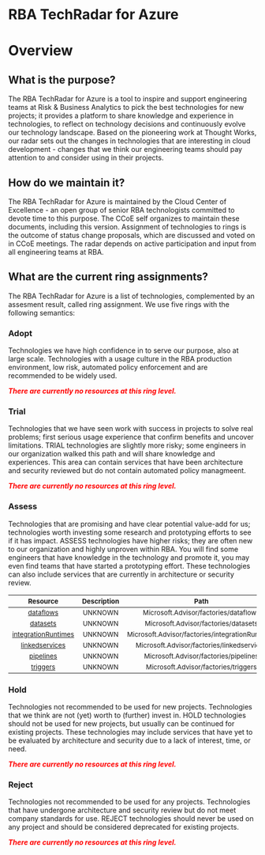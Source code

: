 
RBA TechRadar for Azure
=======================

# Overview

## What is the purpose?


The RBA TechRadar for Azure is a tool to inspire and support engineering teams at Risk & Business Analytics to pick the best technologies for new projects; it provides a platform to share knowledge and experience in technologies, to reflect on technology decisions and continuously evolve our technology landscape.  Based on the pioneering work at Thought Works, our radar sets out the changes in technologies that are interesting in cloud development - changes that we think our engineering teams should pay attention to and consider using in their projects.
## How do we maintain it?


The RBA TechRadar for Azure is maintained by the Cloud Center of Excellence - an open group of senior RBA technologists committed to devote time to this purpose.  The CCoE self organizes to maintain these documents, including this version.  Assignment of technologies to rings is the outcome of status change proposals, which are discussed and voted on in CCoE meetings.  The radar depends on active participation and input from all engineering teams at RBA.
## What are the current ring assignments?


The RBA TechRadar for Azure is a list of technologies, complemented by an assesment result, called ring assignment.  We use five rings with the following semantics:
### Adopt


Technologies we have high confidence in to serve our purpose, also at large scale.  Technologies with a usage culture in the RBA production environment, low risk, automated policy enforcement and are recommended to be widely used.  
  
***<font color="red"> There are currently no resources at this ring level. </font>***
### Trial


Technologies that we have seen work with success in projects to solve real problems;  first serious usage experience that confirm benefits and uncover limitations.  TRIAL technologies are slightly more risky; some engineers in our organization walked this path and will share knowledge and experiences.  This area can contain services that have been architecture and security reviewed but do not contain automated policy managmeent.  
  
***<font color="red"> There are currently no resources at this ring level. </font>***
### Assess


Technologies that are promising and have clear potential value-add for us; technologies worth investing some research and prototyping efforts to see if it has impact.  ASSESS technologies have higher risks;  they are often new to our organization and highly unproven within RBA.  You will find some engineers that have knowledge in the technology and promote it, you may even find teams that have started a prototyping effort.  These technologies can also include services that are currently in architecture or security review.  

|<sub>Resource</sub>|<sub>Description</sub>|<sub>Path</sub>|<sub>Status</sub>|
| :---: | :---: | :---: | :---: |
|<sub>[dataflows](https://github.com/openrba/python-azure-techradar/tree/master/Microsoft.Advisor/factories/dataflows)</sub>|<sub>UNKNOWN</sub>|<sub>Microsoft.Advisor/factories/dataflows</sub>|<sub>ASSESS</sub>|
|<sub>[datasets](https://github.com/openrba/python-azure-techradar/tree/master/Microsoft.Advisor/factories/datasets)</sub>|<sub>UNKNOWN</sub>|<sub>Microsoft.Advisor/factories/datasets</sub>|<sub>ASSESS</sub>|
|<sub>[integrationRuntimes](https://github.com/openrba/python-azure-techradar/tree/master/Microsoft.Advisor/factories/integrationRuntimes)</sub>|<sub>UNKNOWN</sub>|<sub>Microsoft.Advisor/factories/integrationRuntimes</sub>|<sub>ASSESS</sub>|
|<sub>[linkedservices](https://github.com/openrba/python-azure-techradar/tree/master/Microsoft.Advisor/factories/linkedservices)</sub>|<sub>UNKNOWN</sub>|<sub>Microsoft.Advisor/factories/linkedservices</sub>|<sub>ASSESS</sub>|
|<sub>[pipelines](https://github.com/openrba/python-azure-techradar/tree/master/Microsoft.Advisor/factories/pipelines)</sub>|<sub>UNKNOWN</sub>|<sub>Microsoft.Advisor/factories/pipelines</sub>|<sub>ASSESS</sub>|
|<sub>[triggers](https://github.com/openrba/python-azure-techradar/tree/master/Microsoft.Advisor/factories/triggers)</sub>|<sub>UNKNOWN</sub>|<sub>Microsoft.Advisor/factories/triggers</sub>|<sub>ASSESS</sub>|

### Hold


Technologies not recommended to be used for new projects. Technologies that we think are not (yet) worth to (further) invest in.  HOLD technologies should not be used for new projects, but usually can be continued for existing projects.  These technologies may include services that have yet to be evaluated by architecture and security due to a lack of interest, time, or need.  
  
***<font color="red"> There are currently no resources at this ring level. </font>***
### Reject


Technologies not recommended to be used for any projects. Technologies that have undergone architecture and security review but do not meet company standards for use.  REJECT technologies should never be used on any project and should be considered deprecated for existing projects.  
  
***<font color="red"> There are currently no resources at this ring level. </font>***